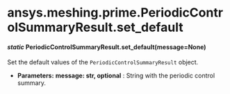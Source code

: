 <a id="ansys-meshing-prime-periodiccontrolsummaryresult-set-default"></a>

# ansys.meshing.prime.PeriodicControlSummaryResult.set_default

<a id="ansys.meshing.prime.PeriodicControlSummaryResult.set_default"></a>

#### *static* PeriodicControlSummaryResult.set_default(message=None)

Set the default values of the `PeriodicControlSummaryResult` object.

* **Parameters:**
  **message: str, optional**
  : String with the periodic control summary.

<!-- !! processed by numpydoc !! -->
